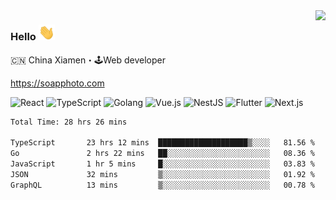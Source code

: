 <img align="right" src="https://github-readme-stats.vercel.app/api?username=yiiu&show_icons=false&bg_color=30,e96443,904e95&title_color=fff&text_color=fff" />

### Hello <img src="https://raw.githubusercontent.com/ABSphreak/ABSphreak/master/gifs/Hi.gif" width="26px" />
 
🇨🇳 China Xiamen・🕹Web developer

https://soapphoto.com

<p align="left"><img src="https://cdn.svgporn.com/logos/react.svg" alt="React" width="32" height="32"/> <img src="https://cdn.svgporn.com/logos/typescript-icon.svg" alt="TypeScript" width="32" height="32"/> <img src="https://cdn.svgporn.com/logos/gopher.svg" alt="Golang" width="32" height="32"/> <img src="https://cdn.svgporn.com/logos/vue.svg" alt="Vue.js" width="32" height="32"/> <img src="https://cdn.svgporn.com/logos/nestjs.svg" alt="NestJS" width="32" height="32"/> <img src="https://cdn.svgporn.com/logos/flutter.svg" alt="Flutter" width="32" height="32"/> <img src="https://cdn.svgporn.com/logos/nextjs-icon.svg" alt="Next.js" width="32" height="32"/></p>


<!--START_SECTION:waka-->

```txt
Total Time: 28 hrs 26 mins

TypeScript       23 hrs 12 mins  ████████████████████▒░░░░   81.56 %
Go               2 hrs 22 mins   ██░░░░░░░░░░░░░░░░░░░░░░░   08.36 %
JavaScript       1 hr 5 mins     █░░░░░░░░░░░░░░░░░░░░░░░░   03.83 %
JSON             32 mins         ▒░░░░░░░░░░░░░░░░░░░░░░░░   01.92 %
GraphQL          13 mins         ▒░░░░░░░░░░░░░░░░░░░░░░░░   00.78 %
```

<!--END_SECTION:waka-->
